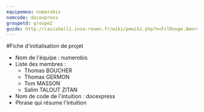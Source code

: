 ```yaml
---
equipemoa: numerobis
nomcode: docexpress
groupetd: groupe2
guide: http://casisbelli.insa-rouen.fr/wiki/pmwiki.php?n=FilRouge.AmorcerProjet
---
```

#Fiche d'initialisation de projet

- Nom de l'équipe : numerobis
- Liste des membres : 
  - Thomas BOUCHER
  - Thomas GERMON 
  - Tom MASSON
  - Salim TALOUT ZITAN
- Nom de code de l'intuition : docexpress
- Phrase qui résume l'intuition 
